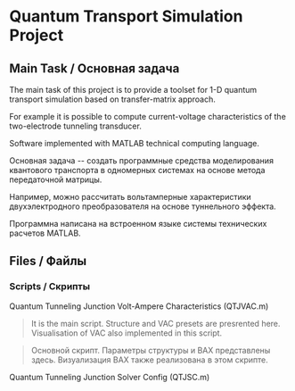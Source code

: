Quantum Transport Simulation Project
=====================================

## Main Task / Основная задача
The main task of this project is to provide a toolset for 1-D 
quantum transport simulation based on transfer-matrix approach.

For example it is possible to compute current-voltage characteristics 
of the two-electrode tunneling transducer.

Software implemented with MATLAB technical computing language.

Основная задача -- создать программные средства моделирования квантового
транспорта в одномерных системах на основе метода передаточной матрицы.

Например, можно рассчитать вольтамперные характеристики двухэлектродного 
преобразователя на основе туннельного эффекта.

Программна написана на встроенном языке системы технических расчетов MATLAB.

## Files / Файлы
### Scripts / Скрипты
Quantum Tunneling Junction Volt-Ampere Characteristics (QTJVAC.m)
>It is the main script. Structure and VAC presets are presrented here. Visualisation of VAC also implemented in this script.

>Основной скрипт. Параметры структуры и ВАХ представлены здесь. Визуализация ВАХ также реализована в этом скрипте.

Quantum Tunneling Junction Solver Config (QTJSC.m)

